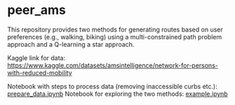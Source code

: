 # peer_ams

This repository provides two methods for generating routes based on user preferences (e.g., walking, biking) using a multi-constrained path problem approach and a Q-learning a star approach.

Kaggle link for data: https://www.kaggle.com/datasets/amsintelligence/network-for-persons-with-reduced-mobility

Notebook with steps to process data (removing inaccessible curbs etc.): [prepare_data.ipynb](scripts/prepare_data.ipynb)
Notebook for exploring the two methods: [example.ipynb](scripts/example.ipynb)
